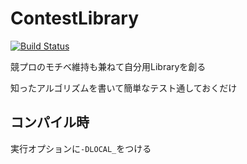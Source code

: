 # ContestLibrary
[![Build Status](https://travis-ci.org/Nikkely/ContestLibrary.svg?branch=master)](https://travis-ci.org/Nikkely/ContestLibrary)

競プロのモチベ維持も兼ねて自分用Libraryを創る

知ったアルゴリズムを書いて簡単なテスト通しておくだけ

## コンパイル時

実行オプションに`-DLOCAL_`をつける
